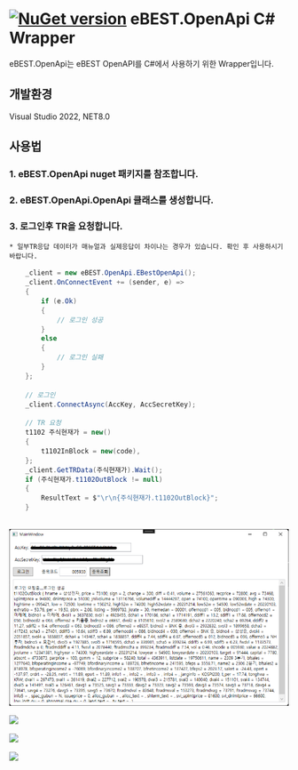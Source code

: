 # [![NuGet version](https://badge.fury.io/nu/eBEST.OpenApi.png)](https://badge.fury.io/nu/eBEST.OpenApi) eBEST.OpenApi C# Wrapper

eBEST.OpenApi는 eBEST OpenAPI를 C#에서 사용하기 위한 Wrapper입니다.

## 개발환경
Visual Studio 2022, NET8.0

## 사용법

### 1. eBEST.OpenApi nuget 패키지를 참조합니다.
### 2. eBEST.OpenApi.OpenApi 클래스를 생성합니다.
### 3. 로그인후 TR을 요청합니다.

	* 일부TR응답 데이터가 매뉴얼과 실제응답이 차이나는 경우가 있습니다. 확인 후 사용하시기 바랍니다.

```csharp
	_client = new eBEST.OpenApi.EBestOpenApi();
	_client.OnConnectEvent += (sender, e) =>
	{
		if (e.Ok)
		{
			// 로그인 성공
		}
		else
		{
			// 로그인 실패
		}
	};

	// 로그인
	_client.ConnectAsync(AccKey, AccSecretKey);

	// TR 요청
	t1102 주식현재가 = new()
	{
		t1102InBlock = new(code),
	};
	_client.GetTRData(주식현재가).Wait();
	if (주식현재가.t1102OutBlock != null)
	{
		ResultText = $"\r\n{주식현재가.t1102OutBlock}";
	}
	
```

![](./Samples/img/run-001.png)

![](./Samples/img/run-002.png)

![](./Samples/img/run-003.png)

![](./Samples/img/run-004.png)
